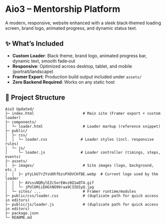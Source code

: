 # Aio3 – Mentorship Platform

A modern, responsive, website enhanced with a sleek black‑themed loading screen, brand logo, animated progress, and dynamic status text.

## ✨ What’s Included
- **Custom Loader**: Black theme, brand logo, animated progress bar, dynamic text, smooth fade‑out
- **Responsive**: Optimized across desktop, tablet, and mobile (portrait/landscape)
- **Framer Export**: Production build output included under `assets/`
- **Zero Backend Required**: Works on any static host

## 📁 Project Structure
```text
Aio3 Updated/
├─ index.html                      # Main site (Framer export + custom loader)
├─ components/
│  └─ loader.html                  # Loader markup (reference snippet)
├─ public/
│  ├─ css/
│  │  └─ loader.css               # Loader styles (incl. responsive rules)
│  └─ js/
│     └─ loader.js                # Loader controller (timings, steps, events)
├─ assets/
│  ├─ images/                      # Site images (logo, background, etc.)
│  │  ├─ pYyLkU7rZYsUOhfbzsPXOVCHfBE.webp  # Current logo used by the loader
│  │  ├─ AVsssNQRylEZc5orEWvz8Q1wQT4.gif
│  │  └─ jPUl6MiiEHGtNO99raa9C3IDSyQ.jpg
│  └─ sites/ ...                   # Framer runtime/modules
├─ public/css/loader.css           # (duplicate path for quick access in editors)
├─ public/js/loader.js             # (duplicate path for quick access in editors)
├─ package.json
└─ README.md
```
